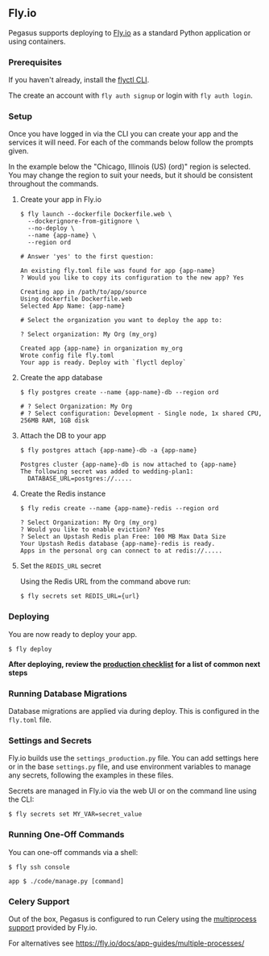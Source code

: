 ## Fly.io

Pegasus supports deploying to [Fly.io](https://fly.io/) as a standard Python application or using containers.

### Prerequisites

If you haven't already, install the [flyctl CLI](https://fly.io/docs/hands-on/install-flyctl/).

The create an account with `fly auth signup` or login with `fly auth login`.

### Setup

Once you have logged in via the CLI you can create your app and the services it will need.
For each of the commands below follow the prompts given.

In the example below the "Chicago, Illinois (US) (ord)" region is selected. You may change
the region to suit your needs, but it should be consistent throughout the commands.

1. Create your app in Fly.io

    ```shell
    $ fly launch --dockerfile Dockerfile.web \
      --dockerignore-from-gitignore \
      --no-deploy \
      --name {app-name} \
      --region ord
    
    # Answer 'yes' to the first question:

    An existing fly.toml file was found for app {app-name}
    ? Would you like to copy its configuration to the new app? Yes
    
    Creating app in /path/to/app/source
    Using dockerfile Dockerfile.web
    Selected App Name: {app-name}
    
    # Select the organization you want to deploy the app to:

    ? Select organization: My Org (my_org)
    
    Created app {app-name} in organization my_org
    Wrote config file fly.toml
    Your app is ready. Deploy with `flyctl deploy`
    ```

2. Create the app database

    ```shell
    $ fly postgres create --name {app-name}-db --region ord
    
    # ? Select Organization: My Org
    # ? Select configuration: Development - Single node, 1x shared CPU, 256MB RAM, 1GB disk
    ```

3. Attach the DB to your app

    ```shell
    $ fly postgres attach {app-name}-db -a {app-name}
    
    Postgres cluster {app-name}-db is now attached to {app-name}
    The following secret was added to wedding-plan1:
      DATABASE_URL=postgres://.....
    ```

4. Create the Redis instance
    
    ```shell
    $ fly redis create --name {app-name}-redis --region ord
    
    ? Select Organization: My Org (my_org)
    ? Would you like to enable eviction? Yes
    ? Select an Upstash Redis plan Free: 100 MB Max Data Size
    Your Upstash Redis database {app-name}-redis is ready.
    Apps in the personal org can connect to at redis://.....

    ```

5. Set the `REDIS_URL` secret

    Using the Redis URL from the command above run:

    ```shell
    $ fly secrets set REDIS_URL={url}
    ```

### Deploying

You are now ready to deploy your app.

```shell
$ fly deploy
```

**After deploying, review the [production checklist](/deployment/production-checklist.md) for a list
of common next steps**

### Running Database Migrations

Database migrations are applied via during deploy. This is configured in the `fly.toml` file.

### Settings and Secrets

Fly.io builds use the `settings_production.py` file.
You can add settings here or in the base `settings.py` file, and use environment variables to manage any secrets,
following the examples in these files.

Secrets are managed in Fly.io via the web UI or on the command line using the CLI:

```shell
$ fly secrets set MY_VAR=secret_value
```

### Running One-Off Commands

You can one-off commands via a shell:

```shell
$ fly ssh console

app $ ./code/manage.py [command]
```

### Celery Support

Out of the box, Pegasus is configured to run Celery using the [multiprocess support][multiprocess] provided by
Fly.io.

For alternatives see https://fly.io/docs/app-guides/multiple-processes/

[multiprocess]: https://fly.io/docs/reference/configuration/#the-processes-section
 
